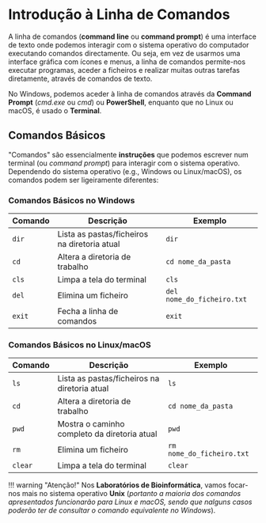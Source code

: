 # Introdução à Linha de Comandos

A linha de comandos (**command line** ou **command prompt**) é uma interface de texto onde podemos interagir com o sistema operativo do computador executando comandos directamente. Ou seja, em vez de usarmos uma interface gráfica com ícones e menus, a linha de comandos permite-nos executar programas, aceder a ficheiros e realizar muitas outras tarefas diretamente, através de comandos de texto.

No Windows, podemos aceder à linha de comandos através da **Command Prompt** (*cmd.exe* ou *cmd*) ou **PowerShell**, enquanto que no Linux ou macOS, é usado o **Terminal**.

## Comandos Básicos
"Comandos" são essencialmente **instruções** que podemos escrever num terminal (ou *command prompt*) para interagir com o sistema operativo. Dependendo do sistema operativo (e.g., Windows ou Linux/macOS), os comandos podem ser ligeiramente diferentes:

### Comandos Básicos no Windows

| Comando | Descrição                                      | Exemplo                             |
|---------|------------------------------------------------|-------------------------------------|
| `dir`   | Lista as pastas/ficheiros na diretoria atual   | `dir`                               |
| `cd`    | Altera a diretoria de trabalho                 | `cd nome_da_pasta`                  |
| `cls`   | Limpa a tela do terminal                       | `cls`                               |
| `del`   | Elimina um ficheiro                            | `del nome_do_ficheiro.txt`           |
| `exit`  | Fecha a linha de comandos                      | `exit`                              |


### Comandos Básicos no Linux/macOS

| Comando | Descrição                                      | Exemplo                             |
|---------|------------------------------------------------|-------------------------------------|
| `ls`    | Lista as pastas/ficheiros na diretoria atual   | `ls`                                |
| `cd`    | Altera a diretoria de trabalho                 | `cd nome_da_pasta`                  |
| `pwd`   | Mostra o caminho completo da diretoria atual   | `pwd`                               |
| `rm`    | Elimina um ficheiro                            | `rm nome_do_ficheiro.txt`           |
| `clear` | Limpa a tela do terminal                       | `clear`                             |


!!! warning "Atenção!"
    Nos **Laboratórios de Bioinformática**, vamos focar-nos mais no sistema operativo **Unix** (*portanto a maioria dos comandos apresentados funcionarão para Linux e macOS, sendo que nalguns casos poderão ter de consultar o comando equivalente no Windows*).